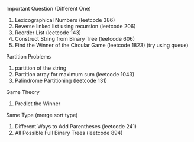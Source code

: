 Important Question (Different One)
1) Lexicographical Numbers  (leetcode 386)
2) Reverse linked list using recursion (leetcode 206)
3) Reorder List (leetcode 143)
4) Construct String from Binary Tree (leetcode 606)
5) Find the Winner of the Circular Game (leetcode 1823) (try using queue) 

Partition Problems
1) partition of the string
2) Partition array for maximum sum (leetcode 1043)
3) Palindrome Partitioning (leetcode 131)

Game Theory
1) Predict the Winner


Same Type (merge sort type)
1) Different Ways to Add Parentheses (leetcode 241)
2) All Possible Full Binary Trees (leetcode 894)



